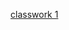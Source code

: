[classwork 1](https://docs.google.com/document/d/1vx59Q9beVQnyGKPk6GrVoWITJA6EqL1pbBIoERqCCOA/edit#)
